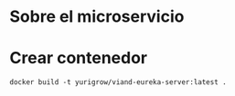 # Sobre el microservicio

# Crear contenedor
`docker build -t yurigrow/viand-eureka-server:latest .`